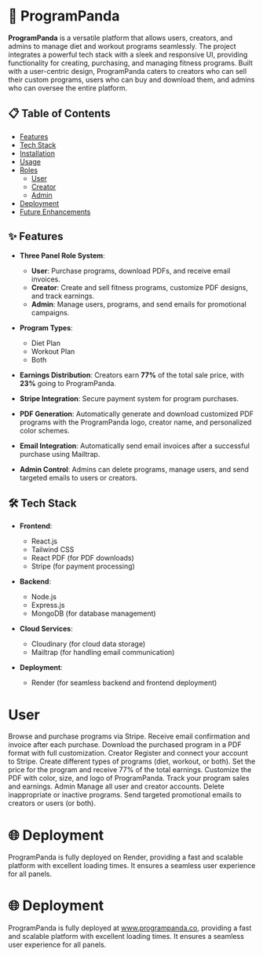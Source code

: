 # 🐼 ProgramPanda

**ProgramPanda** is a versatile platform that allows users, creators, and admins to manage diet and workout programs seamlessly. The project integrates a powerful tech stack with a sleek and responsive UI, providing functionality for creating, purchasing, and managing fitness programs. Built with a user-centric design, ProgramPanda caters to creators who can sell their custom programs, users who can buy and download them, and admins who can oversee the entire platform.

## 📋 Table of Contents
- [Features](#features)
- [Tech Stack](#tech-stack)
- [Installation](#installation)
- [Usage](#usage)
- [Roles](#roles)
  - [User](#user)
  - [Creator](#creator)
  - [Admin](#admin)
- [Deployment](#deployment)
- [Future Enhancements](#future-enhancements)

## ✨ Features

- **Three Panel Role System**:
  - **User**: Purchase programs, download PDFs, and receive email invoices.
  - **Creator**: Create and sell fitness programs, customize PDF designs, and track earnings.
  - **Admin**: Manage users, programs, and send emails for promotional campaigns.
  
- **Program Types**:
  - Diet Plan
  - Workout Plan
  - Both
  
- **Earnings Distribution**: Creators earn **77%** of the total sale price, with **23%** going to ProgramPanda.
  
- **Stripe Integration**: Secure payment system for program purchases.
  
- **PDF Generation**: Automatically generate and download customized PDF programs with the ProgramPanda logo, creator name, and personalized color schemes.
  
- **Email Integration**: Automatically send email invoices after a successful purchase using Mailtrap.
  
- **Admin Control**: Admins can delete programs, manage users, and send targeted emails to users or creators.

## 🛠 Tech Stack

- **Frontend**: 
  - React.js
  - Tailwind CSS
  - React PDF (for PDF downloads)
  - Stripe (for payment processing)

- **Backend**:
  - Node.js
  - Express.js
  - MongoDB (for database management)
  
- **Cloud Services**:
  - Cloudinary (for cloud data storage)
  - Mailtrap (for handling email communication)

- **Deployment**:
  - Render (for seamless backend and frontend deployment)




# User
Browse and purchase programs via Stripe.
Receive email confirmation and invoice after each purchase.
Download the purchased program in a PDF format with full customization.
Creator
Register and connect your account to Stripe.
Create different types of programs (diet, workout, or both).
Set the price for the program and receive 77% of the total earnings.
Customize the PDF with color, size, and logo of ProgramPanda.
Track your program sales and earnings.
Admin
Manage all user and creator accounts.
Delete inappropriate or inactive programs.
Send targeted promotional emails to creators or users (or both).

# 🌐 Deployment
ProgramPanda is fully deployed on Render, providing a fast and scalable platform with excellent loading times. It ensures a seamless user experience for all panels.

# 🌐 Deployment
ProgramPanda is fully deployed at www.programpanda.co, providing a fast and scalable platform with excellent loading times. It ensures a seamless user experience for all panels.

